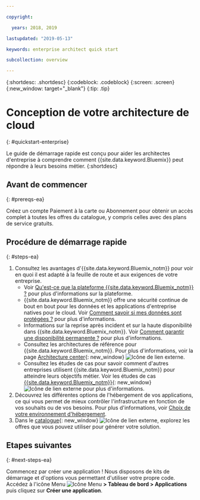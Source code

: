 ```yaml
---

copyright:

  years: 2018, 2019

lastupdated: "2019-05-13"

keywords: enterprise architect quick start

subcollection: overview

---
```


{:shortdesc: .shortdesc}
{:codeblock: .codeblock}
{:screen: .screen}
{:new_window: target="_blank"}
{:tip: .tip}

# Conception de votre architecture de cloud
{: #quickstart-enterprise}

Le guide de démarrage rapide est conçu pour aider les architectes d'entreprise à comprendre comment {{site.data.keyword.Bluemix}} peut répondre à leurs besoins métier. 
{:shortdesc}

## Avant de commencer
{: #prereqs-ea}

Créez un compte Paiement à la carte ou Abonnement pour obtenir un accès complet à toutes les offres du catalogue, y compris celles avec des plans de service gratuits. 

## Procédure de démarrage rapide
{: #steps-ea}

1. Consultez les avantages d'{{site.data.keyword.Bluemix_notm}} pour voir en quoi il est adapté à la feuille de route et aux exigences de votre entreprise. 
    * Voir [Qu'est-ce que la plateforme {{site.data.keyword.Bluemix_notm}} ?](/docs/overview?topic=overview-whatis-platform) pour plus d'informations sur la plateforme.
    * {{site.data.keyword.Bluemix_notm}} offre une sécurité continue de bout en bout pour les données et les applications d'entreprise natives pour le cloud. Voir [Comment savoir si mes données sont protégées ?](/docs/overview?topic=overview-security) pour plus d'informations. 
    * Informations sur la reprise après incident et sur la haute disponibilité dans {{site.data.keyword.Bluemix_notm}}. Voir [Comment garantir une disponibilité permanente ?](/docs/overview?topic=overview-zero-downtime) pour plus d'informations.
    * Consultez les architectures de référence pour {{site.data.keyword.Bluemix_notm}}. Pour plus d'informations, voir la page [Architecture center](https://www.ibm.com/cloud/garage/architectures){: new_window} ![Icône de lien externe](../icons/launch-glyph.svg). 
    * Consultez les études de cas pour savoir comment d'autres entreprises utilisent {{site.data.keyword.Bluemix_notm}} pour atteindre leurs objectifs métier. Voir les études de cas [{{site.data.keyword.Bluemix_notm}}](https://www.ibm.com/cloud-computing/bluemix/case-studies){: new_window} ![Icône de lien externe](../icons/launch-glyph.svg) pour plus d'informations. 
2. Découvrez les différentes options de l'hébergement de vos applications, ce qui vous permet de mieux contrôler l'infrastructure en fonction de vos souhaits ou de vos besoins. Pour plus d'informations, voir [Choix de votre environnement d'hébergement](/docs/apps/tutorials?topic=creating-apps-hosting).
3. Dans le [catalogue](https://cloud.ibm.com/catalog){: new_window} ![Icône de lien externe](../icons/launch-glyph.svg), explorez les offres que vous pouvez utiliser pour générer votre solution.

## Etapes suivantes
{: #next-steps-ea}

Commencez par créer une application ! Nous disposons de kits de démarrage et d'options vous permettant d'utiliser votre propre code. Accédez à l'icône Menu ![Icône Menu](../icons/icon_hamburger.svg) **> Tableau de bord > Applications** puis cliquez sur **Créer une application**.

